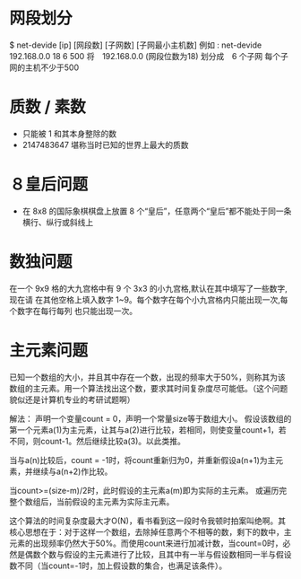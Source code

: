 # 网段划分
$ net-devide [ip] [网段数] [子网数] [子网最小主机数]
例如 : net-devide 192.168.0.0 18 6 500
将　192.168.0.0 (网段位数为18) 划分成　6 个子网 每个子网的主机不少于500

# 质数 / 素数
- 只能被 1 和其本身整除的数
- 2147483647 堪称当时已知的世界上最大的质数

# ８皇后问题
- 在 8x8 的国际象棋棋盘上放置 8 个“皇后”，任意两个“皇后”都不能处于同一条横行、纵行或斜线上

# 数独问题
在一个 9x9 格的大九宫格中有 9 个 3x3 的小九宫格,默认在其中填写了一些数字,现在请
在其他空格上填入数字 1~9。每个数字在每个小九宫格内只能出现一次,每个数字在每行每列
也只能出现一次。

# 主元素问题
已知一个数组的大小，并且其中存在一个数，出现的频率大于50%，则称其为该数组的主元素。用一个算法找出这个数，要求其时间复杂度尽可能低。（这个问题貌似还是计算机专业的考研试题啊）

解法：
声明一个变量count = 0，声明一个常量size等于数组大小。
假设该数组的第一个元素a(1)为主元素，让其与a(2)进行比较，若相同，则使变量count+1，若不同，则count-1。然后继续比较a(3)。以此类推。

当与a(n)比较后，count = -1时，将count重新归为0，并重新假设a(n+1)为主元素，并继续与a(n+2)作比较。

当count>=(size-m)/2时，此时假设的主元素a(m)即为实际的主元素。
或遍历完整个数组后，当前假设的主元素为实际主元素。

这个算法的时间复杂度最大才O(N)，看书看到这一段时令我顿时拍案叫绝啊。其核心思想在于：对于这样一个数组，去除掉任意两个不相等的数，剩下的数中，主元素的出现频率仍然大于50%。而使用count来进行加减计数，当count=0时，必然是偶数个数与假设的主元素进行了比较，且其中有一半与假设数相同一半与假设数不同（当count=-1时，加上假设数的集合，也满足该条件）。
